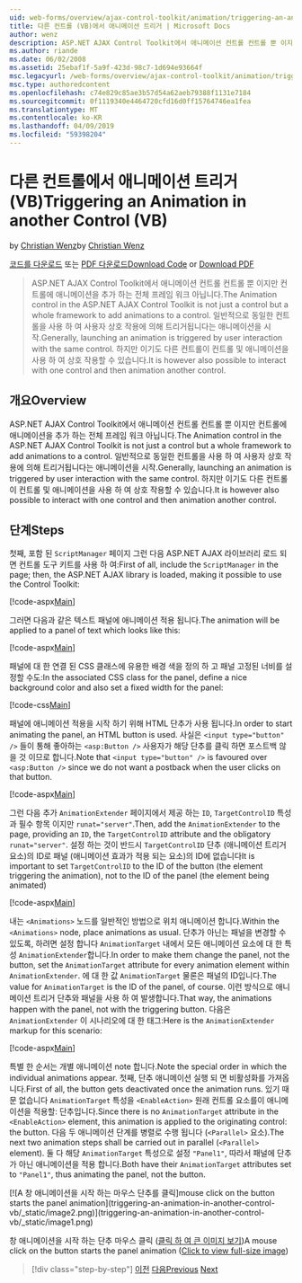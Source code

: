 ```yaml
---
uid: web-forms/overview/ajax-control-toolkit/animation/triggering-an-animation-in-another-control-vb
title: 다른 컨트롤 (VB)에서 애니메이션 트리거 | Microsoft Docs
author: wenz
description: ASP.NET AJAX Control Toolkit에서 애니메이션 컨트롤 컨트롤 뿐 이지만 컨트롤에 애니메이션을 추가 하는 전체 프레임 워크 아닙니다. 일반적으로 시작을...
ms.author: riande
ms.date: 06/02/2008
ms.assetid: 25ebaf1f-5a9f-423d-98c7-1d694e93664f
msc.legacyurl: /web-forms/overview/ajax-control-toolkit/animation/triggering-an-animation-in-another-control-vb
msc.type: authoredcontent
ms.openlocfilehash: c74e829c85ae3b57d54a62aeb79388f1131e7184
ms.sourcegitcommit: 0f1119340e4464720cfd16d0ff15764746ea1fea
ms.translationtype: MT
ms.contentlocale: ko-KR
ms.lasthandoff: 04/09/2019
ms.locfileid: "59398204"
---
```

# <a name="triggering-an-animation-in-another-control-vb"></a><span data-ttu-id="4c85a-104">다른 컨트롤에서 애니메이션 트리거(VB)</span><span class="sxs-lookup"><span data-stu-id="4c85a-104">Triggering an Animation in another Control (VB)</span></span>

<span data-ttu-id="4c85a-105">by [Christian Wenz](https://github.com/wenz)</span><span class="sxs-lookup"><span data-stu-id="4c85a-105">by [Christian Wenz](https://github.com/wenz)</span></span>

<span data-ttu-id="4c85a-106">[코드를 다운로드](http://download.microsoft.com/download/f/9/a/f9a26acd-8df4-4484-8a18-199e4598f411/Animation8.vb.zip) 또는 [PDF 다운로드](http://download.microsoft.com/download/6/7/1/6718d452-ff89-4d3f-a90e-c74ec2d636a3/animation8VB.pdf)</span><span class="sxs-lookup"><span data-stu-id="4c85a-106">[Download Code](http://download.microsoft.com/download/f/9/a/f9a26acd-8df4-4484-8a18-199e4598f411/Animation8.vb.zip) or [Download PDF](http://download.microsoft.com/download/6/7/1/6718d452-ff89-4d3f-a90e-c74ec2d636a3/animation8VB.pdf)</span></span>

> <span data-ttu-id="4c85a-107">ASP.NET AJAX Control Toolkit에서 애니메이션 컨트롤 컨트롤 뿐 이지만 컨트롤에 애니메이션을 추가 하는 전체 프레임 워크 아닙니다.</span><span class="sxs-lookup"><span data-stu-id="4c85a-107">The Animation control in the ASP.NET AJAX Control Toolkit is not just a control but a whole framework to add animations to a control.</span></span> <span data-ttu-id="4c85a-108">일반적으로 동일한 컨트롤을 사용 하 여 사용자 상호 작용에 의해 트리거됩니다는 애니메이션을 시작.</span><span class="sxs-lookup"><span data-stu-id="4c85a-108">Generally, launching an animation is triggered by user interaction with the same control.</span></span> <span data-ttu-id="4c85a-109">하지만 이기도 다른 컨트롤이 컨트롤 및 애니메이션을 사용 하 여 상호 작용할 수 있습니다.</span><span class="sxs-lookup"><span data-stu-id="4c85a-109">It is however also possible to interact with one control and then animation another control.</span></span>


## <a name="overview"></a><span data-ttu-id="4c85a-110">개요</span><span class="sxs-lookup"><span data-stu-id="4c85a-110">Overview</span></span>

<span data-ttu-id="4c85a-111">ASP.NET AJAX Control Toolkit에서 애니메이션 컨트롤 컨트롤 뿐 이지만 컨트롤에 애니메이션을 추가 하는 전체 프레임 워크 아닙니다.</span><span class="sxs-lookup"><span data-stu-id="4c85a-111">The Animation control in the ASP.NET AJAX Control Toolkit is not just a control but a whole framework to add animations to a control.</span></span> <span data-ttu-id="4c85a-112">일반적으로 동일한 컨트롤을 사용 하 여 사용자 상호 작용에 의해 트리거됩니다는 애니메이션을 시작.</span><span class="sxs-lookup"><span data-stu-id="4c85a-112">Generally, launching an animation is triggered by user interaction with the same control.</span></span> <span data-ttu-id="4c85a-113">하지만 이기도 다른 컨트롤이 컨트롤 및 애니메이션을 사용 하 여 상호 작용할 수 있습니다.</span><span class="sxs-lookup"><span data-stu-id="4c85a-113">It is however also possible to interact with one control and then animation another control.</span></span>

## <a name="steps"></a><span data-ttu-id="4c85a-114">단계</span><span class="sxs-lookup"><span data-stu-id="4c85a-114">Steps</span></span>

<span data-ttu-id="4c85a-115">첫째, 포함 된 `ScriptManager` 페이지 그런 다음 ASP.NET AJAX 라이브러리 로드 되 면 컨트롤 도구 키트를 사용 하 여:</span><span class="sxs-lookup"><span data-stu-id="4c85a-115">First of all, include the `ScriptManager` in the page; then, the ASP.NET AJAX library is loaded, making it possible to use the Control Toolkit:</span></span>

[!code-aspx[Main](triggering-an-animation-in-another-control-vb/samples/sample1.aspx)]

<span data-ttu-id="4c85a-116">그러면 다음과 같은 텍스트 패널에 애니메이션 적용 됩니다.</span><span class="sxs-lookup"><span data-stu-id="4c85a-116">The animation will be applied to a panel of text which looks like this:</span></span>

[!code-aspx[Main](triggering-an-animation-in-another-control-vb/samples/sample2.aspx)]

<span data-ttu-id="4c85a-117">패널에 대 한 연결 된 CSS 클래스에 유용한 배경 색을 정의 하 고 패널 고정된 너비를 설정할 수도:</span><span class="sxs-lookup"><span data-stu-id="4c85a-117">In the associated CSS class for the panel, define a nice background color and also set a fixed width for the panel:</span></span>

[!code-css[Main](triggering-an-animation-in-another-control-vb/samples/sample3.css)]

<span data-ttu-id="4c85a-118">패널에 애니메이션 적용을 시작 하기 위해 HTML 단추가 사용 됩니다.</span><span class="sxs-lookup"><span data-stu-id="4c85a-118">In order to start animating the panel, an HTML button is used.</span></span> <span data-ttu-id="4c85a-119">사실은 `<input type="button" />` 들이 통해 좋아하는 `<asp:Button />` 사용자가 해당 단추를 클릭 하면 포스트백 않을 것 이므로 합니다.</span><span class="sxs-lookup"><span data-stu-id="4c85a-119">Note that `<input type="button" />` is favoured over `<asp:Button />` since we do not want a postback when the user clicks on that button.</span></span>

[!code-aspx[Main](triggering-an-animation-in-another-control-vb/samples/sample4.aspx)]

<span data-ttu-id="4c85a-120">그런 다음 추가 `AnimationExtender` 페이지에서 제공 하는 `ID`, `TargetControlID` 특성과 필수 항목 이지만 `runat="server"`.</span><span class="sxs-lookup"><span data-stu-id="4c85a-120">Then, add the `AnimationExtender` to the page, providing an `ID`, the `TargetControlID` attribute and the obligatory `runat="server"`.</span></span> <span data-ttu-id="4c85a-121">설정 하는 것이 반드시 `TargetControlID` 단추 (애니메이션 트리거 요소)의 ID로 패널 (애니메이션 효과가 적용 되는 요소)의 ID에 없습니다</span><span class="sxs-lookup"><span data-stu-id="4c85a-121">It is important to set `TargetControlID` to the ID of the button (the element triggering the animation), not to the ID of the panel (the element being animated)</span></span>

[!code-aspx[Main](triggering-an-animation-in-another-control-vb/samples/sample5.aspx)]

<span data-ttu-id="4c85a-122">내는 `<Animations>` 노드를 일반적인 방법으로 위치 애니메이션 합니다.</span><span class="sxs-lookup"><span data-stu-id="4c85a-122">Within the `<Animations>` node, place animations as usual.</span></span> <span data-ttu-id="4c85a-123">단추가 아닌는 패널을 변경할 수 있도록, 하려면 설정 합니다 `AnimationTarget` 내에서 모든 애니메이션 요소에 대 한 특성 `AnimationExtender`합니다.</span><span class="sxs-lookup"><span data-stu-id="4c85a-123">In order to make them change the panel, not the button, set the `AnimationTarget` attribute for every animation element within `AnimationExtender`.</span></span> <span data-ttu-id="4c85a-124">에 대 한 값 `AnimationTarget` 물론은 패널의 ID입니다.</span><span class="sxs-lookup"><span data-stu-id="4c85a-124">The value for `AnimationTarget` is the ID of the panel, of course.</span></span> <span data-ttu-id="4c85a-125">이런 방식으로 애니메이션 트리거 단추와 패널을 사용 하 여 발생합니다.</span><span class="sxs-lookup"><span data-stu-id="4c85a-125">That way, the animations happen with the panel, not with the triggering button.</span></span> <span data-ttu-id="4c85a-126">다음은 `AnimationExtender` 이 시나리오에 대 한 태그:</span><span class="sxs-lookup"><span data-stu-id="4c85a-126">Here is the `AnimationExtender` markup for this scenario:</span></span>

[!code-aspx[Main](triggering-an-animation-in-another-control-vb/samples/sample6.aspx)]

<span data-ttu-id="4c85a-127">특별 한 순서는 개별 애니메이션 note 합니다.</span><span class="sxs-lookup"><span data-stu-id="4c85a-127">Note the special order in which the individual animations appear.</span></span> <span data-ttu-id="4c85a-128">첫째, 단추 애니메이션 실행 되 면 비활성화를 가져옵니다.</span><span class="sxs-lookup"><span data-stu-id="4c85a-128">First of all, the button gets deactivated once the animation runs.</span></span> <span data-ttu-id="4c85a-129">있기 때문 없습니다 `AnimationTarget` 특성을 `<EnableAction>` 원래 컨트롤 요소를이 애니메이션을 적용할: 단추입니다.</span><span class="sxs-lookup"><span data-stu-id="4c85a-129">Since there is no `AnimationTarget` attribute in the `<EnableAction>` element, this animation is applied to the originating control: the button.</span></span> <span data-ttu-id="4c85a-130">다음 두 애니메이션 단계를 병렬로 수행 됩니다 (`<Parallel>` 요소).</span><span class="sxs-lookup"><span data-stu-id="4c85a-130">The next two animation steps shall be carried out in parallel (`<Parallel>` element).</span></span> <span data-ttu-id="4c85a-131">둘 다 해당 `AnimationTarget` 특성으로 설정 `"Panel1"`, 따라서 패널에 단추가 아닌 애니메이션을 적용 합니다.</span><span class="sxs-lookup"><span data-stu-id="4c85a-131">Both have their `AnimationTarget` attributes set to `"Panel1"`, thus animating the panel, not the button.</span></span>


[![A <span data-ttu-id="4c85a-132">창 애니메이션을 시작 하는 마우스 단추를 클릭]</span><span class="sxs-lookup"><span data-stu-id="4c85a-132">mouse click on the button starts the panel animation]</span></span>(triggering-an-animation-in-another-control-vb/_static/image2.png)](triggering-an-animation-in-another-control-vb/_static/image1.png)

<span data-ttu-id="4c85a-133">창 애니메이션을 시작 하는 단추 마우스 클릭 ([클릭 하 여 큰 이미지 보기](triggering-an-animation-in-another-control-vb/_static/image3.png))</span><span class="sxs-lookup"><span data-stu-id="4c85a-133">A mouse click on the button starts the panel animation ([Click to view full-size image](triggering-an-animation-in-another-control-vb/_static/image3.png))</span></span>

> [!div class="step-by-step"]
> <span data-ttu-id="4c85a-134">[이전](disabling-actions-during-animation-vb.md)
> [다음](modifying-animations-from-the-server-side-vb.md)</span><span class="sxs-lookup"><span data-stu-id="4c85a-134">[Previous](disabling-actions-during-animation-vb.md)
[Next](modifying-animations-from-the-server-side-vb.md)</span></span>
